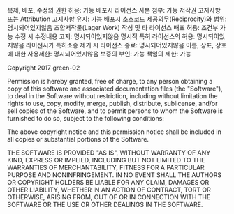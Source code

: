 복제, 배포, 수정의 권한 허용:  	가능
배포시 라이선스 사본 첨부:	    가능
저작권 고지사항 또는 Attribution 고지사항 유지:	가능
배포시 소스코드 제공의무(Reciprocity)와 범위:	명시되어있지않음
조합저작물(Lager Work) 작성 및 타 라이선스 배포 허용:	조건부 가능
수정 시 수정내용 고지:	명시되어있지않음
명시적 특허 라이선스의 허용:	명시되어있지않음
라이선시가 특허소송 제기 시 라이선스 종료:	명시되어있지않음
이름, 상표, 상호에 대한 사용제한:	명시되어있지않음
보증의 부인:	가능
책임의 제한:	가능




Copyright 2017 green-02

Permission is hereby granted, free of charge, to any person obtaining a copy of this software and associated documentation files (the "Software"), to deal in the Software without restriction, including without limitation the rights to use, copy, modify, merge, publish, distribute, sublicense, and/or sell copies of the Software, and to permit persons to whom the Software is furnished to do so, subject to the following conditions:

The above copyright notice and this permission notice shall be included in all copies or substantial portions of the Software.

THE SOFTWARE IS PROVIDED "AS IS", WITHOUT WARRANTY OF ANY KIND, EXPRESS OR IMPLIED, INCLUDING BUT NOT LIMITED TO THE WARRANTIES OF MERCHANTABILITY, FITNESS FOR A PARTICULAR PURPOSE AND NONINFRINGEMENT. IN NO EVENT SHALL THE AUTHORS OR COPYRIGHT HOLDERS BE LIABLE FOR ANY CLAIM, DAMAGES OR OTHER LIABILITY, WHETHER IN AN ACTION OF CONTRACT, TORT OR OTHERWISE, ARISING FROM, OUT OF OR IN CONNECTION WITH THE SOFTWARE OR THE USE OR OTHER DEALINGS IN THE SOFTWARE.
